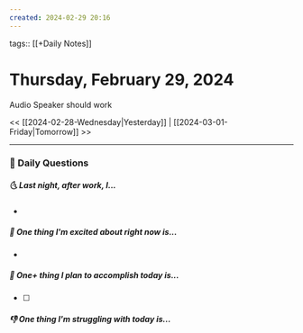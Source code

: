 ```yaml
---
created: 2024-02-29 20:16
---
```

tags:: [[+Daily Notes]]

# Thursday, February 29, 2024

Audio Speaker should work


<< [[2024-02-28-Wednesday|Yesterday]] | [[2024-03-01-Friday|Tomorrow]] >>

---
### 📅 Daily Questions
##### 🌜 Last night, after work, I...
- 

##### 🙌 One thing I'm excited about right now is...
- 

##### 🚀 One+ thing I plan to accomplish today is...
- [ ] 

##### 👎 One thing I'm struggling with today is...
